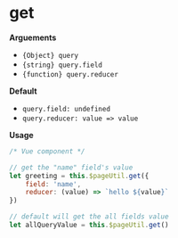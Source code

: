 # get

**Arguements**

- `{Object} query`
- `{string} query.field`
-  `{function} query.reducer`

**Default**

- `query.field: undefined`
- `query.reducer: value => value`

**Usage**

``` javascript
/* Vue component */

// get the "name" field's value
let greeting = this.$pageUtil.get({
    field: 'name',
    reducer: (value) => `hello ${value}`
})

// default will get the all fields value
let allQueryValue = this.$pageUtil.get()
```


